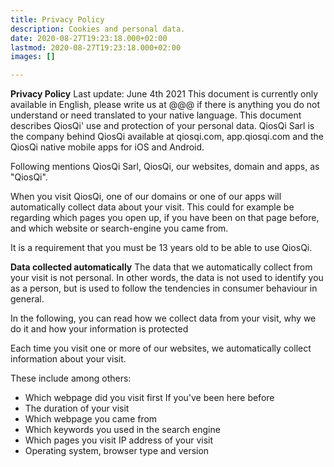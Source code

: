 ```yaml
---
title: Privacy Policy
description: Cookies and personal data.
date: 2020-08-27T19:23:18.000+02:00
lastmod: 2020-08-27T19:23:18.000+02:00
images: []

---
```

**Privacy Policy**
Last update: June 4th 2021
This document is currently only available in English, please write us at @@@ if there is anything you do not understand or need translated to your native language.
This document describes QiosQi' use and protection of your personal data. QiosQi Sarl is the company behind QiosQi available at qiosqi.com, app.qiosqi.com and the QiosQi native mobile apps for iOS and Android.

Following mentions QiosQi Sarl, QiosQi, our websites, domain and apps, as "QiosQi".

When you visit QiosQi, one of our domains or one of our apps will automatically collect data about your visit. This could for example be regarding which pages you open up, if you have been on that page before, and which website or search-engine you came from.

It is a requirement that you must be 13 years old to be able to use QiosQi.

**Data collected automatically**
The data that we automatically collect from your visit is not personal. In other words, the data is not used to identify you as a person, but is used to follow the tendencies in consumer behaviour in general.

In the following, you can read how we collect data from your visit, why we do it and how your information is protected

Each time you visit one or more of our websites, we automatically collect information about your visit.

These include among others:

* Which webpage did you visit first If you've been here before
* The duration of your visit
* Which webpage you came from
* Which keywords you used in the search engine
* Which pages you visit IP address of your visit
* Operating system, browser type and version